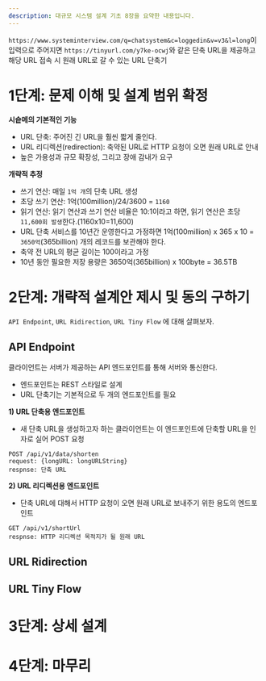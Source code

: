 ```yaml
---
description: 대규모 시스템 설계 기초 8장을 요약한 내용입니다.
---
```


`https://www.systeminterview.com/q=chatsystem&c=loggedin&v=v3&l=long`이 입력으로 주어지면 `https://tinyurl.com/y7ke-ocwj`와 같은 단축 URL을 제공하고 해당 URL 접속 시 원래 URL로 갈 수 있는 URL 단축기

# 1단계: 문제 이해 및 설계 범위 확정

**시슽메의 기본적인 기능**
- URL 단축: 주어진 긴 URL을 훨씬 짧게 줄인다.
- URL 리디렉션(redirection): 축약된 URL로 HTTP 요청이 오면 원래 URL로 안내
- 높은 가용성과 규모 확장성, 그리고 장애 감내가 요구

**개략적 추정**
- 쓰기 연산: 매일 `1억 개`의 단축 URL 생성
- 초당 쓰기 연산: 1억(100million)/24/3600 = `1160`
- 읽기 연산: 읽기 연산과 쓰기 연산 비율은 10:1이라고 하면, 읽기 연산은 초당 `11,600회 발생`한다.(1160x10=11,600)
- URL 단축 서비스를 10년간 운영한다고 가정하면 1억(100million) x 365 x 10 = `3650억`(365billion) 개의 레코드를 보관해야 한다.
- 축약 전 URL의 평균 길이는 100이라고 가정
- 10년 동안 필요한 저장 용량은 3650억(365billion) x 100byte = 36.5TB

# 2단계: 개략적 설계안 제시 및 동의 구하기

`API Endpoint`, `URL Ridirection`, `URL Tiny Flow` 에 대해 살펴보자.

## API Endpoint

클라이언트는 서버가 제공하는 API 엔드포인트를 통해 서버와 통신한다.
- 엔드포인트는 REST 스타일로 설계
- URL 단축기는 기본적으로 두 개의 엔드포인트를 필요

**1) URL 단축용 엔드포인트**
- 새 단축 URL을 생성하고자 하는 클라이언트는 이 엔드포인트에 단축할 URL을 인자로 실어 POST 요청
```http
POST /api/v1/data/shorten
request: {longURL: longURLString}
respnse: 단축 URL
```

**2) URL 리디렉션용 엔드포인트**
- 단축 URL에 대해서 HTTP 요청이 오면 원래 URL로 보내주기 위한 용도의 엔드포인트
```http
GET /api/v1/shortUrl
respnse: HTTP 리디렉션 목적지가 될 원래 URL
```

## URL Ridirection

## URL Tiny Flow

# 3단계: 상세 설계

# 4단계: 마무리